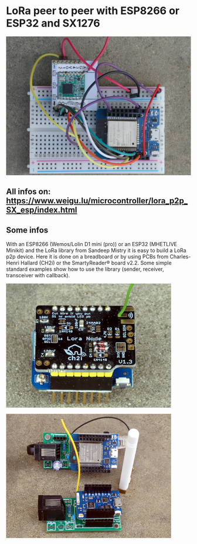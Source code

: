 # LoRa peer to peer with ESP8266 or ESP32 and SX1276

![lora p2p esp](png/lora_esp32_breadboard_600.png "lora p2p esp")

## All infos on: <https://www.weigu.lu/microcontroller/lora_p2p_SX_esp/index.html>

## Some infos

With an ESP8266 (Wemos/Lolin D1 mini (pro)) or an ESP32 (MHETLIVE Minikit) and the LoRa library from Sandeep Mistry it is easy to build a LoRa p2p device.
Here it is done on a breadboard or by using PCBs from Charles-Henri Hallard (CH2i) or the SmartyReader&reg; board v2.2.
Some simple standard examples show how to use the library (sender, receiver, transceiver with callback).

![ch2i board](png/esp8266_ch2i_450.png)

![smartyReader](png/smartyReader_lora_p2p_450.png)
